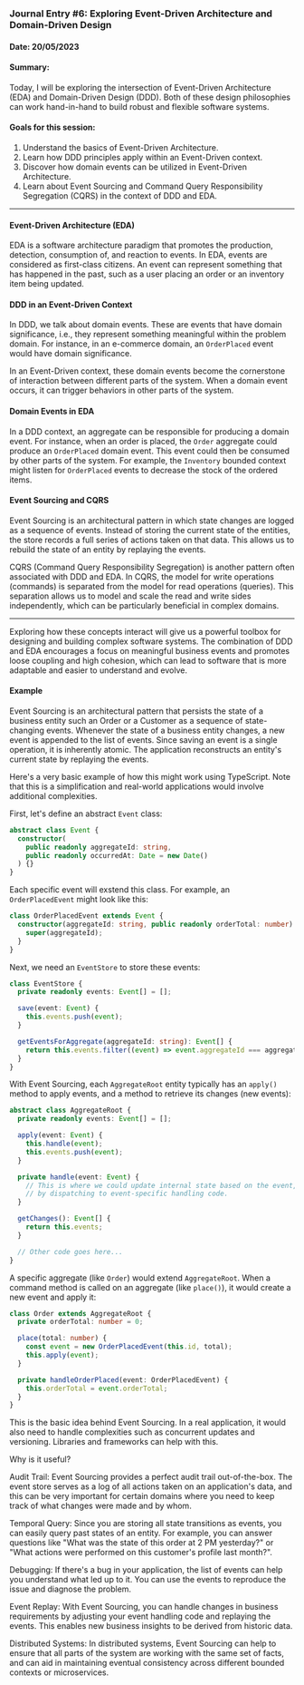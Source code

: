### Journal Entry #6: Exploring Event-Driven Architecture and Domain-Driven Design

#### Date: 20/05/2023

#### Summary:

Today, I will be exploring the intersection of Event-Driven Architecture (EDA) and Domain-Driven Design (DDD). Both of these design philosophies can work hand-in-hand to build robust and flexible software systems.

#### Goals for this session:

1. Understand the basics of Event-Driven Architecture.
2. Learn how DDD principles apply within an Event-Driven context.
3. Discover how domain events can be utilized in Event-Driven Architecture.
4. Learn about Event Sourcing and Command Query Responsibility Segregation (CQRS) in the context of DDD and EDA.

---

#### Event-Driven Architecture (EDA)

EDA is a software architecture paradigm that promotes the production, detection, consumption of, and reaction to events. In EDA, events are considered as first-class citizens. An event can represent something that has happened in the past, such as a user placing an order or an inventory item being updated.

#### DDD in an Event-Driven Context

In DDD, we talk about domain events. These are events that have domain significance, i.e., they represent something meaningful within the problem domain. For instance, in an e-commerce domain, an `OrderPlaced` event would have domain significance.

In an Event-Driven context, these domain events become the cornerstone of interaction between different parts of the system. When a domain event occurs, it can trigger behaviors in other parts of the system.

#### Domain Events in EDA

In a DDD context, an aggregate can be responsible for producing a domain event. For instance, when an order is placed, the `Order` aggregate could produce an `OrderPlaced` domain event. This event could then be consumed by other parts of the system. For example, the `Inventory` bounded context might listen for `OrderPlaced` events to decrease the stock of the ordered items.

#### Event Sourcing and CQRS

Event Sourcing is an architectural pattern in which state changes are logged as a sequence of events. Instead of storing the current state of the entities, the store records a full series of actions taken on that data. This allows us to rebuild the state of an entity by replaying the events.

CQRS (Command Query Responsibility Segregation) is another pattern often associated with DDD and EDA. In CQRS, the model for write operations (commands) is separated from the model for read operations (queries). This separation allows us to model and scale the read and write sides independently, which can be particularly beneficial in complex domains.

---

Exploring how these concepts interact will give us a powerful toolbox for designing and building complex software systems. The combination of DDD and EDA encourages a focus on meaningful business events and promotes loose coupling and high cohesion, which can lead to software that is more adaptable and easier to understand and evolve.

#### Example

Event Sourcing is an architectural pattern that persists the state of a business entity such an Order or a Customer as a sequence of state-changing events. Whenever the state of a business entity changes, a new event is appended to the list of events. Since saving an event is a single operation, it is inherently atomic. The application reconstructs an entity's current state by replaying the events.

Here's a very basic example of how this might work using TypeScript. Note that this is a simplification and real-world applications would involve additional complexities.

First, let's define an abstract `Event` class:

```typescript
abstract class Event {
  constructor(
    public readonly aggregateId: string,
    public readonly occurredAt: Date = new Date()
  ) {}
}
```

Each specific event will exstend this class. For example, an `OrderPlacedEvent` might look like this:

```typescript
class OrderPlacedEvent extends Event {
  constructor(aggregateId: string, public readonly orderTotal: number) {
    super(aggregateId);
  }
}
```

Next, we need an `EventStore` to store these events:

```typescript
class EventStore {
  private readonly events: Event[] = [];

  save(event: Event) {
    this.events.push(event);
  }

  getEventsForAggregate(aggregateId: string): Event[] {
    return this.events.filter((event) => event.aggregateId === aggregateId);
  }
}
```

With Event Sourcing, each `AggregateRoot` entity typically has an `apply()` method to apply events, and a method to retrieve its changes (new events):

```typescript
abstract class AggregateRoot {
  private readonly events: Event[] = [];

  apply(event: Event) {
    this.handle(event);
    this.events.push(event);
  }

  private handle(event: Event) {
    // This is where we could update internal state based on the event,
    // by dispatching to event-specific handling code.
  }

  getChanges(): Event[] {
    return this.events;
  }

  // Other code goes here...
}
```

A specific aggregate (like `Order`) would extend `AggregateRoot`. When a command method is called on an aggregate (like `place()`), it would create a new event and apply it:

```typescript
class Order extends AggregateRoot {
  private orderTotal: number = 0;

  place(total: number) {
    const event = new OrderPlacedEvent(this.id, total);
    this.apply(event);
  }

  private handleOrderPlaced(event: OrderPlacedEvent) {
    this.orderTotal = event.orderTotal;
  }
}
```

This is the basic idea behind Event Sourcing. In a real application, it would also need to handle complexities such as concurrent updates and versioning. Libraries and frameworks can help with this.

Why is it useful?

Audit Trail: Event Sourcing provides a perfect audit trail out-of-the-box. The event store serves as a log of all actions taken on an application's data, and this can be very important for certain domains where you need to keep track of what changes were made and by whom.

Temporal Query: Since you are storing all state transitions as events, you can easily query past states of an entity. For example, you can answer questions like "What was the state of this order at 2 PM yesterday?" or "What actions were performed on this customer's profile last month?".

Debugging: If there's a bug in your application, the list of events can help you understand what led up to it. You can use the events to reproduce the issue and diagnose the problem.

Event Replay: With Event Sourcing, you can handle changes in business requirements by adjusting your event handling code and replaying the events. This enables new business insights to be derived from historic data.

Distributed Systems: In distributed systems, Event Sourcing can help to ensure that all parts of the system are working with the same set of facts, and can aid in maintaining eventual consistency across different bounded contexts or microservices.
